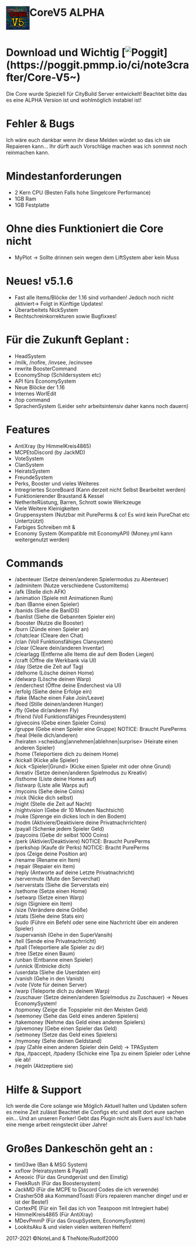 <h1>CoreV5 ALPHA<img src="https://github.com/note3crafter/Core-V5/blob/main/resources/icon.png" height="64" width="64" align="left"></img></h1>
<br />

# Download und Wichtig [![Poggit](https://poggit.pmmp.io/ci/note3crafter/Core-V5~)](https://poggit.pmmp.io/ci/note3crafter/Core-V5~)

  Die Core wurde Spieziell für CityBuild Server entwickelt! Beachtet bitte das es eine ALPHA Version ist und wohlmöglich instabiel ist!

# Fehler & Bugs
Ich wäre euch dankbar wenn ihr diese Melden würdet so das ich sie Repaieren kann... Ihr dürft auch Vorschläge machen was ich sonmnst noch reinmachen kann.
# Mindestanforderungen 
- 2 Kern CPU (Besten Falls hohe Singelcore Performance)
- 1GB Ram 
- 1GB Festplatte

# Ohne dies Funktioniert die Core nicht 
- MyPlot -> Sollte drinnen sein wegen dem LiftSystem aber kein Muss

# Neues! v5.1.6
- Fast alle Items/Blöcke der 1.16 sind vorhanden! Jedoch noch nicht aktiviert-> Folgt in Künftige Updates!
- Überarbeitets NickSystem
- Rechtschreinkorrekturen sowie Bugfixxes!

# Für die Zukunft Geplant :
- HeadSystem
- /milk, /nofire, /invsee, /ecinvsee
- rewrite BoosterCommand
- EconomyShop (Schildersystem etc)
- API fürs EconomySystem
- Neue Blöcke der 1.16
- Internes WorlEdit
- /top command
- SprachenSystem (Leider sehr arbeitsintensiv daher kanns noch dauern)

# Features
- AntiXray (by HimmelKreis4865)
- MCPEtoDiscord (by JackMD)
- VoteSystem   
- ClanSystem
- HeiratsSystem
- FreundeSystem
- Perks, Booster und vieles Weiteres
- Intregriertes ScoreBoard (Kann derzeit nicht Selbst Bearbeitet werden)  
- Funktionierender Braustand & Kessel
- NetheriteRüstung, Barren, Schrott sowie Werkzeuge
- Viele Weitere Kleinigkeiten
- Gruppensystem (Nutzbar mit PurePerms & co! Es wird kein PureChat etc Untertzützt)
- Farbiges Schreiben mit &
- Economy System (Kompatible mit EconomyAPI) (Money.yml kann weitergenutzt werden)

# Commands
- /abenteuer (Setze deinen/anderen Spielermodus zu Abenteuer)
- /adminitem (Nutze verschiedene CustomItems)
- /afk (Stelle dich AFK)
- /animation (Spiele mit Animationen Rum)
- /ban <Spieler> <ID> (Banne einen Spieler)
- /banids (Siehe die BanIDS)
- /banlist (Siehe die Gebannten Spieler ein)
- /booster (Nutze die Booster)
- /burn (Zünde einen Spieler an)
- /chatclear (Cleare den Chat)
- /clan (Voll Funktionsfähiges Clansystem)
- /clear (Cleare dein/anderen Inventar)
- /clearlagg (Entferne alle Items die auf dem Boden Liegen)
- /craft (Öffne die Werkbank via UI)
- /day (Setze die Zeit auf Tag)
- /delhome <Homename> (Lösche deinen Home)
- /delwarp <Warpname> (Lösche deinen Warp)
- /enderchest (Öffne deine Enderchest via UI)
- /erfolg (Siehe deine Erfolge ein)
- /fake (Mache einen Fake Join/Leave)
- /feed (Stille deinen/anderen Hunger)
- /fly (Gebe dir/anderen Fly)
- /friend (Voll Funktionsfähiges Freundesystem)
- /givecoins <Menge>(Gebe einen Spieler Coins)
- /gruppe <Gruppenname> (Gebe einen Spieler eine Gruppe) NOTICE: Braucht PurePerms
- /heal (Heile dich/anderen)
- /heiraten >scheidung|annehmen|ablehnen|surprise> (Heirate einen anderen Spieler)
- /home <Homename> (Teleportiere dich zu deinem Home)
- /kickall (Kicke alle Spieler)
- /kick <Spieler|Grund> (Kicke einen Spieler mit oder ohne Grund)
- /kreativ (Setze deinen/anderen Spielmodus zu Kreativ)
- /listhome (Liste deine Homes auf)
- /listwarp (Liste alle Warps auf)
- /mycoins (Sehe deine Coins)
- /nick (Nicke dich selbst)
- /night (Stelle die Zeit auf Nacht)
- /nightvision (Gebe dir 10 Minuten Nachtsicht)
- /nuke (Sprenge ein dickes loch in den Bodem)
- /nodm (Aktiviere/Deaktiviere deine Privatnachrrichten)
- /payall (Schenke jedem Spieler Geld)
- /paycoins (Gebe dir selbst 1000 Coins)
- /perk (Aktivier/Deaktiviere) NOTICE: Braucht PurePerms
- /perkshop (Kaufe dir Perks) NOTICE: Bracht PurePerms
- /pos (Zeige deine Position an)
- /rename (Rename ein Item)
- /repair (Repaier ein Item)
- /reply (Antworte auf deine Letzte Privatnachricht)
- /servermute (Mute den Serverchat)
- /serverstats (Siehe die Serverstats ein)
- /sethome (Setze einen Home)
- /setwarp (Setze einen Warp)
- /sign (Signiere ein Item)
- /size (Verändere deine Größe)
- /stats (Siehe deine Stats ein)
- /sudo (Führe ein Befehl oder sene eine Nachrricht über ein anderen Spieler)
- /supervanish (Gehe in den SuperVansih)
- /tell (Sende eine Privatnachrricht)
- /tpall (Teleportiere alle Spieler zu dir)
- /tree (Setze einen Baum)
- /unban (Entbanne einen Spieler)
- /unnick (Entnicke dich)
- /userdata (Siehe die Userdaten ein)
- /vanish (Gehe in den Vanish)
- /vote (Vote für deinen Server)
- /warp (Teleporte dich zu deinem Warp)
- /zuschauer (Setze deinen/anderen Spielmodus zu Zuschauer)
-> Neues EconomySystem!
- /topmoney (Zeige die Topspieler mit den Meisten Geld)
- /seemoney (Sehe das Geld eines anderen Spielers)
- /takemoney (Nehme das Geld eines anderen Spielers)
- /givemoney (Gebe einen Spieler das Geld)
- /setmoney (Setze das Geld eines Spielers)
- /mymoney (Sehe deinen Geldstand)
- /pay (Zahle einen anderen Spieler dein Geld)
-> TPASystem
- /tpa, /tpaccept, /tpadeny (Schicke eine Tpa zu einem Spieler oder Lehne sie ab!
- /regeln (Aktzeptiere sie)

# Hilfe & Support
Ich werde die Core solange wie Möglich Aktuell halten und Updaten sofern es meine Zeit zulässt
Beachtet die Configs etc und stellt dort eure sachen ein... 
Und an unseren Forker! Gebt das Plugin nicht als Euers aus! Ich habe eine menge arbeit reingsteckt über Jahre!

# Großes Dankeschön geht an :

- tim03we (Ban & MSG System)
- xxflow (Heiratsystem & Payall)
- Aneoxic (Für das Grundgerüst und den Einstig)
- FleekRush (Für das Boostersystem)
- JackMD (Für die MCPE to Discord Codes die ich verwende)
- Crasher508 aka KommandToasti (Fürs repaieren mancher dinge! und er ist der Beste!)
- CortexPE (Für ein Teil das ich von Teaspoon mit Intregiert habe) 
- HimmelKreis4865 (Für AntiXray)
- MDevPmmP (Für das GroupSystem, EconomySystem)
- LookitsAku & und vielen vielen weiteren Helfern!

2017-2021 ©NoteLand & TheNote/Rudolf2000 







